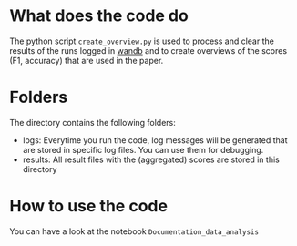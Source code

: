 # What does the code do

The python script `create_overview.py` is used to process and clear the results of the runs logged in [wandb](https://wandb.ai/site) and to create overviews of the scores (F1, accuracy) that are used in the paper.

# Folders

The directory contains the following folders:

- logs: Everytime you run the code, log messages will be generated that are stored in specific log files. You can use them for debugging.
- results: All result files with the (aggregated) scores are stored in this directory

# How to use the code

You can have a look at the notebook `Documentation_data_analysis`
